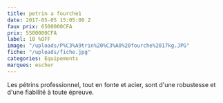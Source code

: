 ```yaml
---
title: petrin a fourche1
date: 2017-05-05 15:05:00 Z
faux prix: 6500000CFA
prix: 5500000CFA
label: 10 %OFF
image: "/uploads/P%C3%A9trin%20%C3%A0%20fourche%2017kg.JPG"
fiche: "/uploads/fiche.jpg"
categories: Equipements
marques: escher
---
```


Les pétrins professionnel, tout en fonte et acier, sont d'une robustesse et d'une fiabilité à toute épreuve.